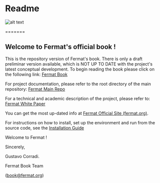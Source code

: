 Readme
========= 

![alt text](https://github.com/bitDubai/media-kit/blob/master/MediaKit/Logotype/Fermat%20Book/PNG/Wide_HQ_2300x1100.png "Fermat Book Logo - wide")

=======

Welcome to Fermat's  official book ! 
------------------------------------

This is the repository version of Fermat's book. 
There is only a draft preliminar version available, which is NOT UP TO DATE with the project's latest conceptual development.
To begin reading the book please click on the following link:
[Fermat Book](https://github.com/Fermat-ORG/fermat-book/blob/master/book-chapter-00(intro).asciidoc)

For project documentation, please refer to the root directory of the main repository: 
[Fermat Main Repo](https://github.com/Fermat-ORG/fermat)

For a technical and academic description of the project, please refer to: 
[Fermat White Paper](https://github.com/Fermat-ORG/fermat/blob/master/FERMAT-WHITE-PAPER.md)

You can get the most up-dated info at 
[Fermat Official Site (fermat.org)](http://www.fermat.org).


For instructions on how to install, set up the environment and run from the source code, see the [Installation Guide](https://github.com/bitDubai/fermat/blob/master/README-INSTALLATION.md)

Welcome to Fermat !

Sincerely, 

Gustavo Corradi.

Fermat Book Team 

(book@fermat.org) 
